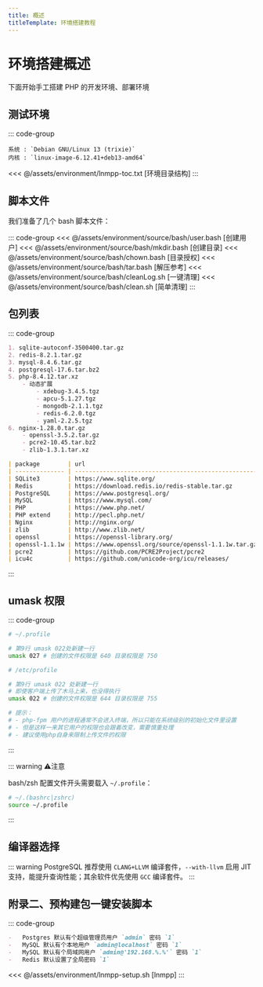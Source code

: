 ```yaml
---
title: 概述
titleTemplate: 环境搭建教程
---
```


# 环境搭建概述

下面开始手工搭建 PHP 的开发环境、部署环境

## 测试环境

::: code-group

```[debian13]
系统 : `Debian GNU/Linux 13 (trixie)`
内核 : `linux-image-6.12.41+deb13-amd64`
```

<<< @/assets/environment/lnmpp-toc.txt [环境目录结构]
:::

## 脚本文件

我们准备了几个 bash 脚本文件：

::: code-group
<<< @/assets/environment/source/bash/user.bash [创建用户]
<<< @/assets/environment/source/bash/mkdir.bash [创建目录]
<<< @/assets/environment/source/bash/chown.bash [目录授权]
<<< @/assets/environment/source/bash/tar.bash [解压参考]
<<< @/assets/environment/source/bash/cleanLog.sh [一键清理]
<<< @/assets/environment/source/bash/clean.sh [简单清理]
:::

## 包列表

::: code-group

```md [包列表]
1. sqlite-autoconf-3500400.tar.gz
2. redis-8.2.1.tar.gz
3. mysql-8.4.6.tar.gz
4. postgresql-17.6.tar.bz2
5. php-8.4.12.tar.xz
    - 动态扩展
        - xdebug-3.4.5.tgz
        - apcu-5.1.27.tgz
        - mongodb-2.1.1.tgz
        - redis-6.2.0.tgz
        - yaml-2.2.5.tgz
6. nginx-1.28.0.tar.gz
    - openssl-3.5.2.tar.gz
    - pcre2-10.45.tar.bz2
    - zlib-1.3.1.tar.xz
```

```md [包下载]
| package        | url                                                  |
| -------------- | ---------------------------------------------------- |
| SQLite3        | https://www.sqlite.org/                              |
| Redis          | https://download.redis.io/redis-stable.tar.gz        |
| PostgreSQL     | https://www.postgresql.org/                          |
| MySQL          | https://www.mysql.com/                               |
| PHP            | https://www.php.net/                                 |
| PHP extend     | http://pecl.php.net/                                 |
| Nginx          | http://nginx.org/                                    |
| zlib           | http://www.zlib.net/                                 |
| openssl        | https://openssl-library.org/                         |
| openssl-1.1.1w | https://www.openssl.org/source/openssl-1.1.1w.tar.gz |
| pcre2          | https://github.com/PCRE2Project/pcre2                |
| icu4c          | https://github.com/unicode-org/icu/releases/         |
```

:::

<!-- 引入请求生命周期 -->
<!--@include: ./trait/lifecycle.md-->

<!-- 引入用户说明 -->
<!--@include: ./trait/userinfo.md-->

<!-- 引入用户权限 -->
<!--@include: ./trait/user_power.md-->

## umask 权限

::: code-group

```bash [开发用户]
# ~/.profile

# 第9行 umask 022处新建一行
umask 027 # 创建的文件权限是 640 目录权限是 750
```

```bash [php-fpm 用户]
# /etc/profile

# 第9行 umask 022 处新建一行
# 即使客户端上传了木马上来，也没得执行
umask 022 # 创建的文件权限是 644 目录权限是 755

# 提示：
# - php-fpm 用户的进程通常不会进入终端，所以只能在系统级别的初始化文件里设置
# - 但是这样一来其它用户的权限也会跟着改变，需要慎重处理
# - 建议使用php自身来限制上传文件的权限
```

:::

::: warning :warning:注意

bash/zsh 配置文件开头需要载入 `~/.profile`：

```bash
# ~/.(bashrc|zshrc)
source ~/.profile
```

:::

## 编译器选择

::: warning PostgreSQL 推荐使用 `CLANG+LLVM` 编译套件，`--with-llvm` 启用 JIT 支持，能提升查询性能；其余软件优先使用 `GCC` 编译套件。
:::

<!-- 引入系统优化 -->
<!--@include: ./trait/kernel.md-->

<!-- 引入日志管理 -->
<!--@include: ./trait/log_management.md-->

<!-- 引入手动安装依赖 -->
<!--@include: ./trait/package_install.md-->

<!-- 引入输出重定向 -->
<!--@include: ./trait/output.md-->

## 附录二、预构建包一键安装脚本

::: code-group

```md [说明]
-   Postgres 默认有个超级管理员用户 `admin` 密码 `1`
-   MySQL 默认有个本地用户 `admin@localhost` 密码 `1`
-   MySQL 默认有个局域网用户 `admin@'192.168.%.%'` 密码 `1`
-   Redis 默认设置了全局密码 `1`
```

<<< @/assets/environment/lnmpp-setup.sh [lnmpp]
:::
